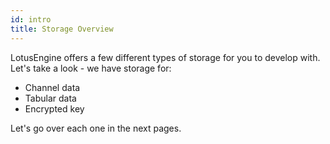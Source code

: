 ```yaml
---
id: intro
title: Storage Overview
---
```


LotusEngine offers a few different types of storage for you to develop with. Let's take a look - we have storage for:
- Channel data
- Tabular data
- Encrypted key

Let's go over each one in the next pages.